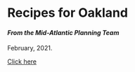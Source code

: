 # Recipes for Oakland
#### *From the Mid-Atlantic Planning Team*

February, 2021.

[Click here](https://tooledesign.github.io/oakland_recipes/)
